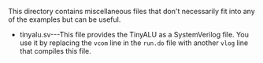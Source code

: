 This directory contains miscellaneous files that don't necessarily fit
into any of the examples but can be useful.

* tinyalu.sv---This file provides the TinyALU as a SystemVerilog file.
You use it by replacing the `vcom` line in the `run.do` file with
another `vlog` line that compiles this file.


